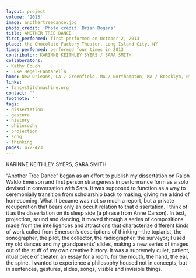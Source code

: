 ```yaml
---
layout: project
volume: '2013'
image: anothertreedance.jpg
photo_credit: 'Photo credit: Brian Rogers'
title: ANOTHER TREE DANCE
first_performed: first performed on October 2, 2013
place: the Chocolate Factory Theater, Long Island City, NY
times_performed: performed four times in 2013
contributor: KARINNE KEITHLEY SYERS / SARA SMITH
collaborators:
- Kathy Couch
- Luke Hegel-Cantarella
home: New Orleans, LA / Greenfield, MA / Northampton, MA / Brooklyn, NY
links:
- fancystitchmachine.org
contact: ''
footnote: ''
tags:
- dissertation
- gesture
- history
- philosophy
- projection
- song
- thinking
pages: 472-473
---
```


KARINNE KEITHLEY SYERS, SARA SMITH

“Another Tree Dance” began as an effort to publish my dissertation on Ralph Waldo Emerson and first person strangeness in performance form as a solo devised in conversation with Sara. It was supposed to function as a way to ceremonially transition from scholarship back to making, giving me a kind of homecoming. What it became was not so much a report, but a private recuperation that bears only an occult relation to that dissertation. I think of it as the dissertation on its sleep side (a phrase from Anne Carson). In text, projection, sound and dancing, it moved through a series of compositions made from the intelligences and attractions that characterize different kinds of work culled from Emerson’s descriptions of thinking—the topiarist, the sonographer, the pilot, the collector, the radiographer, the surveyor; I used my old dances and my grandparents’ slides, making a new series of images out of the stuff of my own creative history. It was a supremely quiet, patient, ritual piece of theater, an essay for a room, for the mouth, the hand, the ear, the spine. I wanted to experience a philosophy housed not in concepts, but in sentences, gestures, slides, songs, visible and invisible things.
